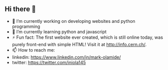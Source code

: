 ## Hi there 👋
- 🔭 I’m currently working on developing websites and python programming
- 🌱 I’m currently learning python and javascript
- ⚡ Fun fact: The first website ever created, which is still online today, was purely front-end with simple HTML! Visit it at http://info.cern.ch/.
- 📫 How to reach me:
- linkedin: https://www.linkedin.com/in/mark-olamide/
- twitter: https://twitter.com/iniola145
<!--
**iniola145/iniola145** is a ✨ _special_ ✨ repository because its `README.md` (this file) appears on your GitHub profile.

Here are some ideas to get you started:

- 🔭 I’m currently working on ...
- 🌱 I’m currently learning ...
- 👯 I’m looking to collaborate on ...
- 🤔 I’m looking for help with ...
- 💬 Ask me about ...
- 📫 How to reach me: ...
- 😄 Pronouns: ...
- ⚡ Fun fact: ...
-->
